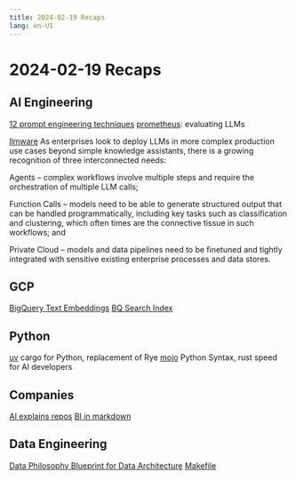 ```yaml
---
title: 2024-02-19 Recaps
lang: en-US
---
```


# 2024-02-19 Recaps

## AI Engineering

[12 prompt engineering techniques](https://medium.com/@cobusgreyling/12-prompt-engineering-techniques-644481c857aa)
[prometheus](https://huggingface.co/papers/2310.08491?ref=blog.premai.io): evaluating LLMs

[llmware](https://github.com/llmware-ai/llmware)
As enterprises look to deploy LLMs in more complex production use cases beyond simple knowledge assistants, there is a growing recognition of three interconnected needs:

Agents – complex workflows involve multiple steps and require the orchestration of multiple LLM calls;

Function Calls – models need to be able to generate structured output that can be handled programmatically, including key tasks such as classification and clustering, which often times are the connective tissue in such workflows; and

Private Cloud – models and data pipelines need to be finetuned and tightly integrated with sensitive existing enterprise processes and data stores.

## GCP

[BigQuery Text Embeddings](https://cloud.google.com/blog/products/data-analytics/introducing-bigquery-text-embeddings)
[BQ Search Index](https://medium.com/codex/google-launched-vector-search-indexes-for-bigquery-4a133c491ad8)

## Python

[uv](https://astral.sh/blog/uv) cargo for Python, replacement of Rye
[mojo](https://docs.modular.com/mojo/manual/basics.html) Python Syntax, rust speed for AI developers

## Companies

[AI explains repos](https://app.getonboardai.com/repo)
[BI in markdown](https://github.com/evidence-dev/evidence)

## Data Engineering

[Data Philosophy Blueprint for Data Architecture](https://medium.com/@anmol.aj/data-philosophy-blueprint-for-data-architecture-1a0a3589e1fa)
[Makefile](https://medium.com/aigent/makefiles-for-python-and-beyond-5cf28349bf05)
